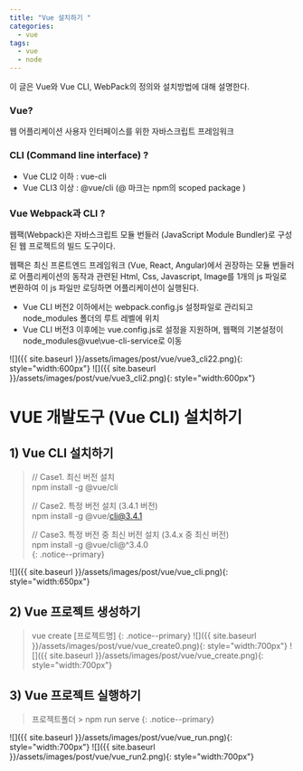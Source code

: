 ```yaml
---
title: "Vue 설치하기 "
categories: 
  - vue
tags:
  - vue
  - node
---
```


이 글은 Vue와 Vue CLI, WebPack의 정의와 설치방법에 대해 설명한다.

### Vue?
웹 어플리케이션 사용자 인터페이스를 위한 자바스크립트 프레임워크
    
### CLI (Command line interface) ?    
+ Vue CLI2 이하 : vue-cli
+ Vue CLI3 이상 : @vue/cli (@ 마크는 npm의 scoped package )
    
    
### Vue Webpack과 CLI ?
웹팩(Webpack)은 자바스크립트 모듈 번들러 (JavaScript Module Bundler)로 구성된 웹 프로젝트의 빌드 도구이다.

웹팩은 최신 프론트엔드 프레임워크 (Vue, React, Angular)에서 권장하는 모듈 번들러로 
어플리케이션의 동작과 관련된 Html, Css, Javascript, Image를 1개의 js 파일로 변환하여 이 js 파일만 로딩하면 어플리케이션이 실행된다.    
    

+ Vue CLI 버전2 이하에서는 webpack.config.js 설정파일로 관리되고 node_modules 폴더의 루트 레벨에 위치
+ Vue CLI 버전3 이후에는 vue.config.js로 설정을 지원하며, 웹팩의 기본설정이 node_modules\@vue\vue-cli-service로 이동    
    
        
        
![]({{ site.baseurl }}/assets/images/post/vue/vue3_cli22.png){: style="width:600px"}
![]({{ site.baseurl }}/assets/images/post/vue/vue3_cli2.png){: style="width:600px"}


# VUE 개발도구 (Vue CLI) 설치하기    

## 1) Vue CLI 설치하기
> // Case1. 최신 버전 설치    
> npm install -g @vue/cli    
>
> // Case2. 특정 버전 설치 (3.4.1 버전)    
> npm install -g @vue/cli@3.4.1    
>
> // Case3. 특정 버전 중 최신 버전 설치 (3.4.x 중 최신 버전)     
> npm install -g @vue/cli@^3.4.0    
{: .notice--primary}

![]({{ site.baseurl }}/assets/images/post/vue/vue_cli.png){: style="width:650px"}

## 2) Vue 프로젝트 생성하기
> vue create [프로젝트명]
{: .notice--primary}
![]({{ site.baseurl }}/assets/images/post/vue/vue_create0.png){: style="width:700px"}
![]({{ site.baseurl }}/assets/images/post/vue/vue_create.png){: style="width:700px"}


## 3) Vue 프로젝트 실행하기    
> 프로젝트폴더 > npm run serve
{: .notice--primary}

![]({{ site.baseurl }}/assets/images/post/vue/vue_run.png){: style="width:700px"}
![]({{ site.baseurl }}/assets/images/post/vue/vue_run2.png){: style="width:700px"}




    